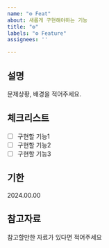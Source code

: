 ```yaml
---
name: "⚙️ Feat"
about: 새롭게 구현해야하는 기능
title: "⚙️"
labels: "⚙️ Feature"
assignees: ''

---
```


## 설명
문제상황, 배경을 적어주세요.


## 체크리스트
- [ ] 구현할 기능1
- [ ] 구현할 기능2
- [ ] 구현할 기능3

## 기한
2024.00.00

## 참고자료
참고할만한 자료가 있다면 적어주세요
